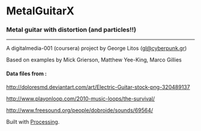 # MetalGuitarX
### Metal guitar with distortion (and particles!!)

---
A digitalmedia-001 (coursera) project by George Litos (gl@cyberpunk.gr)

Based on examples by Mick Grierson, Matthew Yee-King, Marco Gillies


#### Data files from :

http://doloresmd.deviantart.com/art/Electric-Guitar-stock-png-320489137

http://www.playonloop.com/2010-music-loops/the-survival/

http://www.freesound.org/people/dobroide/sounds/69564/


Built with [Processing](http://processing.org).
